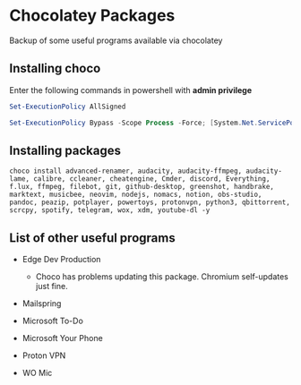 # Chocolatey Packages

Backup of some useful programs available via chocolatey

## Installing choco

Enter the following commands in powershell with **admin privilege**

```powershell
Set-ExecutionPolicy AllSigned
```

```powershell
Set-ExecutionPolicy Bypass -Scope Process -Force; [System.Net.ServicePointManager]::SecurityProtocol = [System.Net.ServicePointManager]::SecurityProtocol -bor 3072; iex ((New-Object System.Net.WebClient).DownloadString('https://chocolatey.org/install.ps1'))
```

## Installing packages

```
choco install advanced-renamer, audacity, audacity-ffmpeg, audacity-lame, calibre, ccleaner, cheatengine, Cmder, discord, Everything, f.lux, ffmpeg, filebot, git, github-desktop, greenshot, handbrake, marktext, musicbee, neovim, nodejs, nomacs, notion, obs-studio, pandoc, peazip, potplayer, powertoys, protonvpn, python3, qbittorrent, scrcpy, spotify, telegram, wox, xdm, youtube-dl -y
```

## List of other useful programs

* Edge Dev Production
  
  * Choco has problems updating this package. Chromium self-updates just fine.

* Mailspring

* Microsoft To-Do

* Microsoft Your Phone

* Proton VPN

* WO Mic
